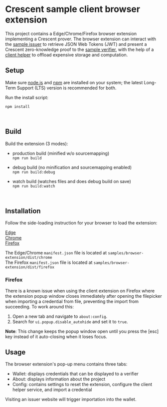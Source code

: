 # Crescent sample client browser extension

This project contains a Edge/Chrome/Firefox browser extension implementing a Crescent prover. The browser extension can interact with the [sample issuer](../issuer/README.md) to retrieve JSON Web Tokens (JWT) and present a Crescent zero-knowledge proof to the [sample verifier](../verifier/README.md), with the help of a [client helper](../client_helper/README.md) to offload expensive storage and computation.

## Setup

Make sure [node.js](https://nodejs.org/) and [npm](https://docs.npmjs.com/downloading-and-installing-node-js-and-npm) are installed on your system; the latest Long-Term Support (LTS) version is recommended for both.

Run the install script:

`npm install`

&nbsp;

## Build

Build the extension (3 modes):

* production build (minified w/o sourcemapping)  
`npm run build`

* debug build (no minification and sourcemapping enabled)  
`npm run build:debug`

* watch build (watches files and does debug build on save)  
`npm run build:watch`

&nbsp;

## Installation

Follow the side-loading instruction for your browser to load the extension:

[Edge](https://learn.microsoft.com/en-us/microsoft-edge/extensions-chromium/getting-started/extension-sideloading)  
[Chrome](https://developer.chrome.com/docs/extensions/mv3/getstarted/development-basics/#load-unpacked)  
[Firefox](https://extensionworkshop.com/documentation/develop/temporary-installation-in-firefox/)

The Edge/Chrome `manifest.json` file is located at `samples/browser-extension/dist/chrome`  
The Firefox `manifest.json` file is located at `samples/browser-extension/dist/firefox`  

### Firefox

There is a known issue when using the client extension on Firefox where the extension popup window closes immediately after opening the filepicker when importing a credential from file, preventing the import from succeeding. To work around this:  

1. Open a new tab and navigate to `about:config`.
2. Search for `ui.popup.disable_autohide` and set it to `true`.

**Note**: This change keeps the popup window open until you press the [esc] key instead of it auto-closing when it loses focus.

## Usage

The browser extension's pop-up menu contains three tabs:

* Wallet: displays credentials that can be displayed to a verifier
* About: displays information about the project
* Config: contains settings to reset the extension, configure the client helper service, and import a credential

Visiting an issuer website will trigger importation into the wallet.
